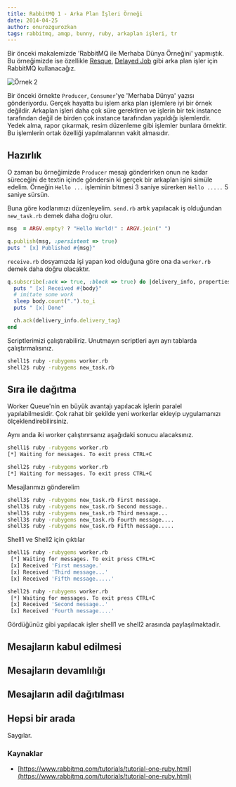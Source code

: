 ```yaml
---
title: RabbitMQ 1 - Arka Plan İşleri Örneği
date: 2014-04-25
author: onurozgurozkan
tags: rabbitmq, amqp, bunny, ruby, arkaplan işleri, tr
---
```


Bir önceki makalemizde 'RabbitMQ ile Merhaba Dünya Örneğini' yapmıştık. Bu örneğimizde ise özellikle [Resque](https://github.com/resque/resque), [Delayed Job](https://github.com/collectiveidea/delayed_job/tree/master) gibi arka plan işler için RabbitMQ kullanacağız. 

![Örnek 2](articles/2013-04-25-rabbitmq.png)

Bir önceki örnekte `Producer`, `Consumer`'ye 'Merhaba Dünya' yazısı gönderiyordu. Gerçek hayatta bu işlem arka plan işlemlere iyi bir örnek değildir. Arkaplan işleri daha çok süre gerektiren ve işlerin bir tek instance tarafından değil de birden çok instance tarafından yapıldığı işlemlerdir. Yedek alma, rapor çıkarmak, resim düzenleme gibi işlemler bunlara örnektir. Bu işlemlerin ortak özelliği yapılmalarının vakit almasıdır. 

## Hazırlık

O zaman bu örneğimizde `Producer` mesajı gönderirken onun ne kadar süreceğini de textin içinde göndersin ki gerçek bir arkaplan işini simüle edelim. Örneğin `Hello ...` işleminin bitmesi 3 saniye sürerken `Hello .....` 5 saniye sürsün.

Buna göre kodlarımızı düzenleyelim. `send.rb` artık yapılacak iş olduğundan `new_task.rb` demek daha doğru olur.

```ruby
msg  = ARGV.empty? ? "Hello World!" : ARGV.join(" ")

q.publish(msg, :persistent => true)
puts " [x] Published #{msg}"
```

`receive.rb` dosyamızda işi yapan kod olduğuna göre ona da `worker.rb` demek daha doğru olacaktır.

```ruby
q.subscribe(:ack => true, :block => true) do |delivery_info, properties, body|
  puts " [x] Received #{body}"
  # imitate some work
  sleep body.count(".").to_i
  puts " [x] Done"

  ch.ack(delivery_info.delivery_tag)
end
```

Scriptlerimizi çalıştırabiliriz. Unutmayın scriptleri ayrı ayrı tablarda çalıştırmalısınız.

```bash
shell1$ ruby -rubygems worker.rb
shell2$ ruby -rubygems new_task.rb
```

## Sıra ile dağıtma

Worker Queue'nin en büyük avantajı yapılacak işlerin paralel yapılabilmesidir. Çok rahat bir şekilde yeni workerlar ekleyip uygulamanızı ölçeklendirebilirsiniz.

Aynı anda iki worker çalıştırırsanız aşağıdaki sonucu alacaksınız.

```bash
shell1$ ruby -rubygems worker.rb
[*] Waiting for messages. To exit press CTRL+C
```

```bash
shell2$ ruby -rubygems worker.rb
[*] Waiting for messages. To exit press CTRL+C
```

 Mesajlarımızı gönderelim

```bash
shell3$ ruby -rubygems new_task.rb First message.
shell3$ ruby -rubygems new_task.rb Second message..
shell3$ ruby -rubygems new_task.rb Third message...
shell3$ ruby -rubygems new_task.rb Fourth message....
shell3$ ruby -rubygems new_task.rb Fifth message.....
```

Shell1 ve Shell2 için çıktılar

```bash
shell1$ ruby -rubygems worker.rb
 [*] Waiting for messages. To exit press CTRL+C
 [x] Received 'First message.'
 [x] Received 'Third message...'
 [x] Received 'Fifth message.....'
```

```bash
shell2$ ruby -rubygems worker.rb
 [*] Waiting for messages. To exit press CTRL+C
 [x] Received 'Second message..'
 [x] Received 'Fourth message....'
```

Gördüğünüz gibi yapılacak işler shell1 ve shell2 arasında paylaşılmaktadir.

## Mesajların kabul edilmesi

## Mesajların devamlılığı

## Mesajların adil dağıtılması

## Hepsi bir arada

Saygılar.

### Kaynaklar

* [https://www.rabbitmq.com/tutorials/tutorial-one-ruby.html](https://www.rabbitmq.com/tutorials/tutorial-one-ruby.html)
